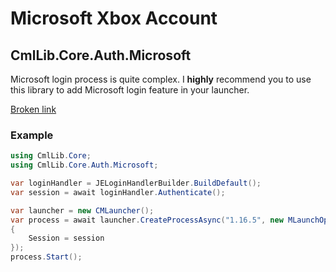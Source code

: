 # Microsoft Xbox Account

## CmlLib.Core.Auth.Microsoft

Microsoft login process is quite complex. I **highly** recommend you to use this library to add Microsoft login feature in your launcher.

[Broken link](broken-reference "mention")

### **Example**

```csharp
using CmlLib.Core;
using CmlLib.Core.Auth.Microsoft;

var loginHandler = JELoginHandlerBuilder.BuildDefault();
var session = await loginHandler.Authenticate();

var launcher = new CMLauncher();
var process = await launcher.CreateProcessAsync("1.16.5", new MLaunchOption()
{
    Session = session
});
process.Start();
```
